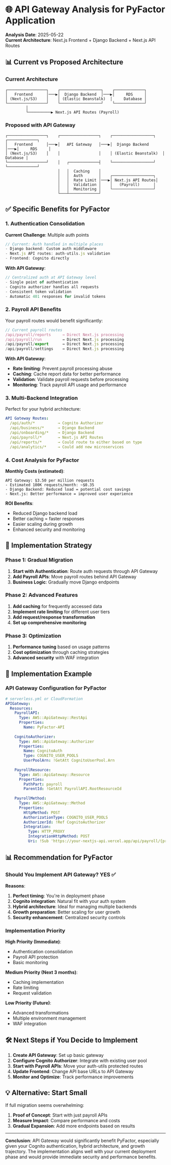 # 🌐 API Gateway Analysis for PyFactor Application

**Analysis Date**: 2025-05-22  
**Current Architecture**: Next.js Frontend + Django Backend + Next.js API Routes

## 📊 **Current vs Proposed Architecture**

### **Current Architecture**
```
┌─────────────────┐    ┌──────────────────┐    ┌─────────────┐
│   Frontend      │───▶│  Django Backend  │───▶│     RDS     │
│ (Next.js/S3)    │    │ (Elastic Beanstalk)  │     Database │
└─────────────────┘    └──────────────────┘    └─────────────┘
         │
         └──────────▶ Next.js API Routes (Payroll)
```

### **Proposed with API Gateway**
```
┌─────────────────┐    ┌─────────────────┐    ┌──────────────────┐    ┌─────────────┐
│   Frontend      │───▶│   API Gateway   │───▶│  Django Backend  │───▶│     RDS     │
│ (Next.js/S3)    │    │                 │    │ (Elastic Beanstalk)  │     Database │
└─────────────────┘    │   ┌─────────────┤    └──────────────────┘    └─────────────┘
                       │   │  Caching    │
                       │   │  Auth       │    ┌──────────────────┐
                       │   │  Rate Limit │───▶│ Next.js API Routes│
                       │   │  Validation │    │   (Payroll)      │
                       │   │  Monitoring │    └──────────────────┘
                       └───┴─────────────┘
```

## ✅ **Specific Benefits for PyFactor**

### **1. Authentication Consolidation**
**Current Challenge**: Multiple auth points
```javascript
// Current: Auth handled in multiple places
- Django backend: Custom auth middleware
- Next.js API routes: auth-utils.js validation
- Frontend: Cognito directly
```

**With API Gateway**:
```javascript
// Centralized auth at API Gateway level
- Single point of authentication
- Cognito authorizer handles all requests
- Consistent token validation
- Automatic 401 responses for invalid tokens
```

### **2. Payroll API Benefits**
Your payroll routes would benefit significantly:

```javascript
// Current payroll routes
/api/payroll/reports     → Direct Next.js processing
/api/payroll/run         → Direct Next.js processing  
/api/payroll/export      → Direct Next.js processing
/api/payroll/settings    → Direct Next.js processing
```

**With API Gateway**:
- **Rate limiting**: Prevent payroll processing abuse
- **Caching**: Cache report data for better performance
- **Validation**: Validate payroll requests before processing
- **Monitoring**: Track payroll API usage and performance

### **3. Multi-Backend Integration**
Perfect for your hybrid architecture:

```yaml
API Gateway Routes:
  /api/auth/*          → Cognito Authorizer
  /api/business/*      → Django Backend
  /api/onboarding/*    → Django Backend  
  /api/payroll/*       → Next.js API Routes
  /api/reports/*       → Could route to either based on type
  /api/analytics/*     → Could add new microservices
```

### **4. Cost Analysis for PyFactor**

**Monthly Costs (estimated)**:
```
API Gateway: $3.50 per million requests
- Estimated 100K requests/month: ~$0.35
- Django Backend: Reduced load = potential cost savings
- Next.js: Better performance = improved user experience
```

**ROI Benefits**:
- Reduced Django backend load
- Better caching = faster responses
- Easier scaling during growth
- Enhanced security and monitoring

## 🚀 **Implementation Strategy**

### **Phase 1: Gradual Migration**
1. **Start with Authentication**: Route auth requests through API Gateway
2. **Add Payroll APIs**: Move payroll routes behind API Gateway
3. **Business Logic**: Gradually move Django endpoints

### **Phase 2: Advanced Features**
1. **Add caching** for frequently accessed data
2. **Implement rate limiting** for different user tiers
3. **Add request/response transformation**
4. **Set up comprehensive monitoring**

### **Phase 3: Optimization**
1. **Performance tuning** based on usage patterns
2. **Cost optimization** through caching strategies
3. **Advanced security** with WAF integration

## 🔧 **Implementation Example**

### **API Gateway Configuration for PyFactor**

```yaml
# serverless.yml or CloudFormation
APIGateway:
  Resources:
    PayrollAPI:
      Type: AWS::ApiGateway::RestApi
      Properties:
        Name: PyFactor-API
        
    CognitoAuthorizer:
      Type: AWS::ApiGateway::Authorizer
      Properties:
        Name: CognitoAuth
        Type: COGNITO_USER_POOLS
        UserPoolArn: !GetAtt CognitoUserPool.Arn
        
    PayrollResource:
      Type: AWS::ApiGateway::Resource
      Properties:
        PathPart: payroll
        ParentId: !GetAtt PayrollAPI.RootResourceId
        
    PayrollMethod:
      Type: AWS::ApiGateway::Method
      Properties:
        HttpMethod: POST
        AuthorizationType: COGNITO_USER_POOLS
        AuthorizerId: !Ref CognitoAuthorizer
        Integration:
          Type: HTTP_PROXY
          IntegrationHttpMethod: POST
          Uri: !Sub 'https://your-nextjs-api.vercel.app/api/payroll/{proxy}'
```

## 📊 **Recommendation for PyFactor**

### **Should You Implement API Gateway? YES ✅**

**Reasons**:
1. **Perfect timing**: You're in deployment phase
2. **Cognito integration**: Natural fit with your auth system
3. **Hybrid architecture**: Ideal for managing multiple backends
4. **Growth preparation**: Better scaling for user growth
5. **Security enhancement**: Centralized security controls

### **Implementation Priority**

**High Priority (Immediate)**:
- Authentication consolidation
- Payroll API protection
- Basic monitoring

**Medium Priority (Next 3 months)**:
- Caching implementation
- Rate limiting
- Request validation

**Low Priority (Future)**:
- Advanced transformations
- Multiple environment management
- WAF integration

## 🛠️ **Next Steps if You Decide to Implement**

1. **Create API Gateway**: Set up basic gateway
2. **Configure Cognito Authorizer**: Integrate with existing user pool
3. **Start with Payroll APIs**: Move your auth-utils protected routes
4. **Update Frontend**: Change API base URLs to API Gateway
5. **Monitor and Optimize**: Track performance improvements

## 💡 **Alternative: Start Small**

If full migration seems overwhelming:

1. **Proof of Concept**: Start with just payroll APIs
2. **Measure Impact**: Compare performance and costs
3. **Gradual Expansion**: Add more endpoints based on results

---

**Conclusion**: API Gateway would significantly benefit PyFactor, especially given your Cognito authentication, hybrid architecture, and growth trajectory. The implementation aligns well with your current deployment phase and would provide immediate security and performance benefits. 
